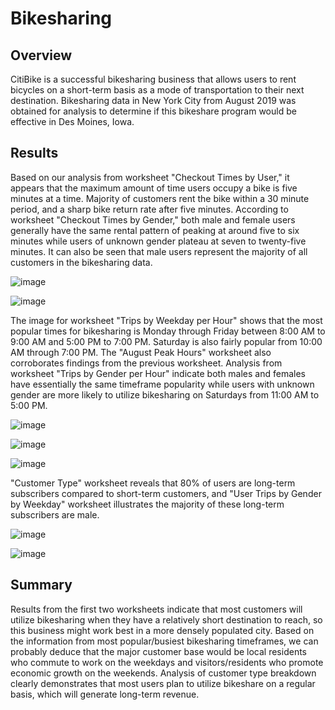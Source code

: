 # Bikesharing

## Overview
CitiBike is a successful bikesharing business that allows users to rent bicycles on a short-term basis as a mode of transportation to their next destination. Bikesharing data in New York City from August 2019 was obtained for analysis to determine if this bikeshare program would be effective in Des Moines, Iowa.

## Results
Based on our analysis from worksheet "Checkout Times by User," it appears that the maximum amount of time users occupy a bike is five minutes at a time. Majority of customers rent the bike within a 30 minute period, and a sharp bike return rate after five minutes. According to worksheet "Checkout Times by Gender," both male and female users generally have the same rental pattern of peaking at around five to six minutes while users of unknown gender plateau at seven to twenty-five minutes. It can also be seen that male users represent the majority of all customers in the bikesharing data. 

![image](https://user-images.githubusercontent.com/89353378/147806119-7480a8c2-6da5-4745-aeae-de2ece187f63.png)

![image](https://user-images.githubusercontent.com/89353378/147806140-160d32ce-94dc-464f-bc29-4b6c34e92699.png)

The image for worksheet "Trips by Weekday per Hour" shows that the most popular times for bikesharing is Monday through Friday between 8:00 AM to 9:00 AM and 5:00 PM to 7:00 PM. Saturday is also fairly popular from 10:00 AM through 7:00 PM. The "August Peak Hours" worksheet also corroborates findings from the previous worksheet. Analysis from worksheet "Trips by Gender per Hour" indicate both males and females have essentially the same timeframe popularity while users with unknown gender are more likely to utilize bikesharing on Saturdays from 11:00 AM to 5:00 PM.  

![image](https://user-images.githubusercontent.com/89353378/147806917-ddc6bde5-21c5-452e-9ef9-505ed55294a3.png)

![image](https://user-images.githubusercontent.com/89353378/147808345-2379b952-ad29-41ce-9597-2db6be758f67.png)

![image](https://user-images.githubusercontent.com/89353378/147806948-f02bd2c7-166f-40d0-9e89-133b9c5a9f68.png)


"Customer Type" worksheet reveals that 80% of users are long-term subscribers compared to short-term customers, and "User Trips by Gender by Weekday" worksheet illustrates the majority of these long-term subscribers are male. 

![image](https://user-images.githubusercontent.com/89353378/147807313-517d0672-7b33-471d-843b-0c2de3e6fb08.png)

![image](https://user-images.githubusercontent.com/89353378/147807476-0e10f435-9303-46da-af35-cebd0fa3ffbe.png)

## Summary

Results from the first two worksheets indicate that most customers will utilize bikesharing when they have a relatively short destination to reach, so this business might work best in a more densely populated city. Based on the information from most popular/busiest bikesharing timeframes, we can probably deduce that the major customer base would be local residents who commute to work on the weekdays and visitors/residents who promote economic growth on the weekends. Analysis of customer type breakdown clearly demonstrates that most users plan to utilize bikeshare on a regular basis, which will generate long-term revenue.

